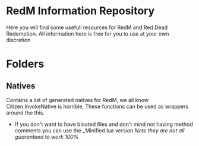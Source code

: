 # RedM Information Repository

Here you will find some usefull resources for RedM and Red Dead Redemption.
All information here is free for you to use at your own discretion

# Folders
## Natives 
Contains a list of generated natives for RedM, we all know Citizen.InvokeNative is horrible, These functions can be used as wrappers around the this.
- If you don't want to have bloated files and don't mind not having method comments you can use the _Minified.lua version
*Note they are not all guaranteed to work 100%*